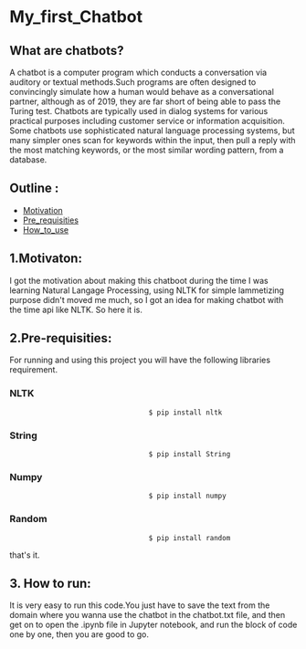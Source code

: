 # My_first_Chatbot

## What are chatbots?
A chatbot is a computer program which conducts a conversation via auditory or textual methods.Such programs are often designed to convincingly simulate how a human would behave as a conversational partner, although as of 2019, they are far short of being able to pass the Turing test. Chatbots are typically used in dialog systems for various practical purposes including customer service or information acquisition. Some chatbots use sophisticated natural language processing systems, but many simpler ones scan for keywords within the input, then pull a reply with the most matching keywords, or the most similar wording pattern, from a database. 

## Outline :
* [Motivation](#motivation)
* [Pre_requisities](#pre_requisities)
* [How_to_use](#how_to_use)

## 1.Motivaton:
I got the motivation about making this chatboot during the time I was learning Natural Langage Processing, using NLTK for simple lammetizing purpose didn't moved me much, so I got an idea for making chatbot with the time api like NLTK. So here it is.

## 2.Pre-requisities:
For running and using this project you will have the following libraries requirement.
### NLTK
                                      $ pip install nltk
                                      
### String
                                      $ pip install String
                                      
### Numpy
                                      $ pip install numpy
                                      
### Random
                                      $ pip install random
                                      
that's it.
## 3. How to run: 
It is very easy to run this code.You just have to save the text from the domain where you wanna use the chatbot in the chatbot.txt file, and then get on to open the .ipynb file in Jupyter notebook, and run the block of code one by one, then you are good to go.
